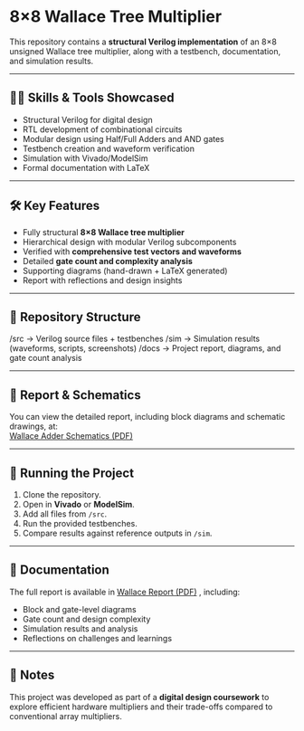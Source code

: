 # 8×8 Wallace Tree Multiplier  

This repository contains a **structural Verilog implementation** of an 8×8 unsigned Wallace tree multiplier, along with a testbench, documentation, and simulation results.  

---

## 👨‍💻 Skills & Tools Showcased  
- Structural Verilog for digital design  
- RTL development of combinational circuits  
- Modular design using Half/Full Adders and AND gates  
- Testbench creation and waveform verification  
- Simulation with Vivado/ModelSim  
- Formal documentation with LaTeX  

---

## 🛠️ Key Features  
- Fully structural **8×8 Wallace tree multiplier**  
- Hierarchical design with modular Verilog subcomponents  
- Verified with **comprehensive test vectors and waveforms**  
- Detailed **gate count and complexity analysis**  
- Supporting diagrams (hand-drawn + LaTeX generated)  
- Report with reflections and design insights  

---

## 📂 Repository Structure  
/src → Verilog source files + testbenches
/sim → Simulation results (waveforms, scripts, screenshots)
/docs → Project report, diagrams, and gate count analysis


---

## 📄 Report & Schematics  

You can view the detailed report, including block diagrams and schematic drawings, at:  
[Wallace Adder Schematics (PDF)](https://github.com/ReewajAdhikari/Wallace-Multiplier/blob/main/WallaceAdder%20Schematics.pdf)

---

## 🚦 Running the Project  
1. Clone the repository.  
2. Open in **Vivado** or **ModelSim**.  
3. Add all files from `/src`.  
4. Run the provided testbenches.  
5. Compare results against reference outputs in `/sim`.  

---

## 📝 Documentation  
The full report is available in [Wallace Report (PDF)](https://github.com/ReewajAdhikari/Wallace-Multiplier/blob/main/8x8%20Wallace%20Report.pdf)
, including:  
- Block and gate-level diagrams  
- Gate count and design complexity  
- Simulation results and analysis  
- Reflections on challenges and learnings  

---

## 📌 Notes  
This project was developed as part of a **digital design coursework** to explore efficient hardware multipliers and their trade-offs compared to conventional array multipliers.  

